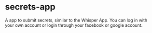 # secrets-app
A app to submit secrets, similar to the Whisper App. You can log in with your own account or login through your facebook or google account. 
